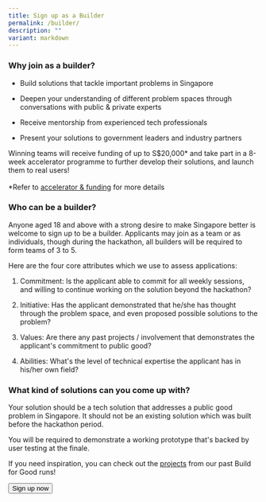 ```yaml
---
title: Sign up as a Builder
permalink: /builder/
description: ""
variant: markdown
---
```

<h3><strong>Why join as a builder?</strong></h3>
<ul>
<li>
<p>Build solutions that tackle important problems in Singapore</p>
</li>
<li>
<p>Deepen your understanding of different problem spaces through conversations
with public &amp; private experts</p>
</li>
<li>
<p>Receive mentorship from experienced tech professionals</p>
</li>
<li>
<p>Present your solutions to government leaders and industry partners</p>
</li>
</ul>
<p>Winning teams will receive funding of up to S$20,000* and take part in
a 8-week accelerator programme to further develop their solutions, and
launch them to real users!
<br>
<br>*Refer to <a href="/environment/accelerator-funding" rel="noopener noreferrer nofollow" target="_blank">accelerator &amp; funding</a> for
more details</p>
<h3><strong>Who can be a builder?</strong></h3>
<p>Anyone aged 18 and above with a strong desire to make Singapore better
is welcome to sign up to be a builder. Applicants may join as a team or
as individuals, though during the hackathon, all builders will be required
to form teams of 3 to 5.</p>
<p>Here are the four core attributes which we use to assess applications:</p>
<ol data-tight="true" class="tight">
<li>
<p>Commitment: Is the applicant able to commit for all weekly sessions, and
willing to continue working on the solution beyond the hackathon?</p>
</li>
<li>
<p>Initiative: Has the applicant demonstrated that he/she has thought through
the problem space, and even proposed possible solutions to the problem?</p>
</li>
<li>
<p>Values: Are there any past projects / involvement that demonstrates the
applicant's commitment to public good?</p>
</li>
<li>
<p>Abilities: What's the level of technical expertise the applicant has in
his/her own field?</p>
</li>
</ol>
<h3><strong>What kind of solutions can you come up with?</strong></h3>
<p>Your solution should be a tech solution that addresses a public good problem
in Singapore. It should not be an existing solution which was built before
the hackathon period.</p>
<p>You will be required to demonstrate a working prototype that's backed
by user testing at the finale.</p>
<p>If you need inspiration, you can check out the <a href="/past-hackathons/" rel="noopener noreferrer nofollow" target="_blank">projects</a> from our past Build for Good runs!</p>

<a href="[https://form.gov.sg/667d390282974a32f1aeff32](https://form.gov.sg/667d390282974a32f1aeff32)"> <button class="bp-button is-secondary is-medium has-text-white is-uppercase search-button"> Sign up now </button> </a>
